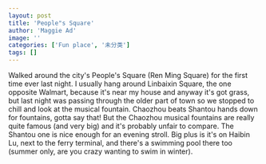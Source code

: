 ```yaml
---
layout: post
title: 'People"s Square'
author: 'Maggie Ad'
image: ''
categories: ['Fun place', '未分类']
tags: []
---
```


Walked around the city's People's Square (Ren Ming Square) for the first time ever last night. I usually hang around Linbaixin Square, the one opposite Walmart, because it's near my house and anyway it's got grass, but last night was passing through the older part of town so we stopped to chill and look at the musical fountain. Chaozhou beats Shantou hands down for fountains, gotta say that! But the Chaozhou musical fountains are really quite famous (and very big) and it's probably unfair to compare. The Shantou one is nice enough for an evening stroll. Big plus is it's on Haibin Lu, next to the ferry terminal, and there's a swimming pool there too (summer only, are you crazy wanting to swim in winter).
